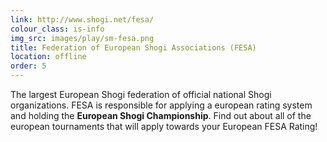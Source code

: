 ```yaml
---
link: http://www.shogi.net/fesa/
colour_class: is-info
img_src: images/play/sm-fesa.png
title: Federation of European Shogi Associations (FESA)
location: offline
order: 5
---
```

The largest European Shogi federation of official national Shogi organizations. FESA is responsible for applying a european rating system and holding the <strong>European Shogi Championship</strong>. Find out about all of the european tournaments that will apply towards your European FESA Rating!